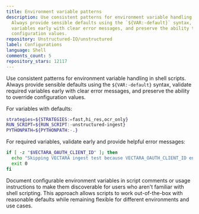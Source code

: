```yaml
---
title: Environment variable patterns
description: Use consistent patterns for environment variable handling in shell scripts.
  Always provide sensible defaults using the `${VAR:-default}` syntax, validate required
  variables early with clear error messages, and preserve the ability to override
  configuration values.
repository: Unstructured-IO/unstructured
label: Configurations
language: Shell
comments_count: 5
repository_stars: 12117
---
```


Use consistent patterns for environment variable handling in shell scripts. Always provide sensible defaults using the `${VAR:-default}` syntax, validate required variables early with clear error messages, and preserve the ability to override configuration values.

For variables with defaults:
```bash
strategies=${STRATEGIES:=fast,hi_res,ocr_only}
RUN_SCRIPT=${RUN_SCRIPT:-unstructured-ingest}
PYTHONPATH=${PYTHONPATH:-.}
```

For required variables, validate early and provide helpful error messages:
```bash
if [ -z "$VECTARA_OAUTH_CLIENT_ID" ]; then
  echo "Skipping VECTARA ingest test because VECTARA_OAUTH_CLIENT_ID env var is not set."
  exit 0
fi
```

Document configurable environment variables in script comments or usage instructions to make them discoverable for users who aren't familiar with shell scripting. This approach allows scripts to work out-of-the-box with reasonable defaults while remaining flexible for different environments and use cases.